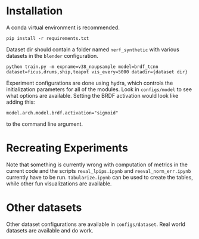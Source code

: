 # Installation
A conda virtual environment is recommended.
```
pip install -r requirements.txt
```
Dataset dir should contain a folder named `nerf_synthetic` with various datasets in the `blender` configuration.
```
python train.py -m expname=v38_noupsample model=brdf_tcnn dataset=ficus,drums,ship,teapot vis_every=5000 datadir={dataset dir}
```
Experiment configurations are done using hydra, which controls the initialization parameters for all of the modules. Look in `configs/model` to 
see what options are available. Setting the BRDF activation would look like adding this:
```
model.arch.model.brdf.activation="sigmoid"
```
to the command line argument.

# Recreating Experiments
Note that something is currently wrong with computation of metrics in the current code and the scripts `reval_lpips.ipynb` and `reeval_norm_err.ipynb` currently have to be run. `tabularize.ipynb` can be used to create the tables, while other fun visualizations are available.

# Other datasets
Other dataset configurations are available in `configs/dataset`. Real world datasets are available and do work. 